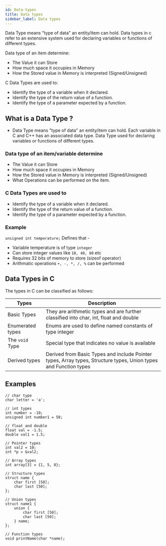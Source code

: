 ```yaml
---
id: Data-types
title: Data types
sidebar_label: Data types
---
```


Data Type means "type of data" an entity/item can hold. Data types in c refer to an extensive system used for declaring variables or functions of different types.

Data type of an item determine:
- The Value it can Store
- How much space it occupies in Memory
- How the Stored value in Memory is interpreted (Signed/Unsigned)

C Data Types are used to:
- Identify the type of a variable when it declared.
- Identify the type of the return value of a function.
- Identify the type of a parameter expected by a function.


## What is a Data Type ?
- Data Type means "type of data" an entity/item can hold. Each variable in C and C++ has an associated data type. Data Type used for declaring variables or functions of different types.

### Data type of an item/variable determine
- The Value it can Store
- How much space it occupies in Memory
- How the Stored value in Memory is interpreted (Signed/Unsigned)
- What Operations can be performed on the item.

### C Data Types are used to
- Identify the type of a variable when it declared.
- Identify the type of the return value of a function.
- Identify the type of a parameter expected by a function.

### Example

`unsigned int temperature;` Defines that - 


- Variable temperature is of type `integer` 
- Can store integer values like `10, 40, 80` etc
- Requires 32 bits of memory to store (sizeof operator)
- Arithmatic operations `+, -, *, /, %` can be performed

## Data Types in C

The types in C can be classified as follows:

| Types | Description |
|--|--|
| Basic Types | They are arithmetic types and are further classified into char, int, float and double
| Enumerated types | Enums are used to define named constants of type integer |
| The `void` Type | Special type that indicates no value is available |
| Derived types | Derived from Basic Types and include Pointer types, Array types, Structure types, Union types and Function types |

## Examples

```
// char type
char letter = 'a';

// int types
int number = -10;
unsigned int number1 = 50;

// float and double
float val = -1.5;
double val1 = 1.5;

// Pointer types
int val2 = 10;
int *p = &val2;

// Array types
int array[3] = {1, 5, 8};

// Structure types
struct name {
    char first [50];
    char last [50];
};

// Union types
struct name1 {
    union {
        char first [50];
        char last [50];
    } name;
};

// Function types
void printName(char *name);

```